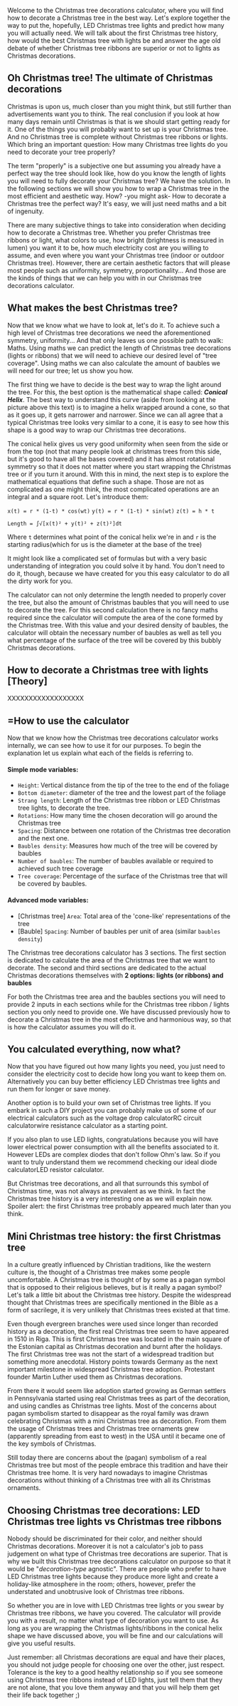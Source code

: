 Welcome to the Christmas tree decorations calculator, where you will find how to decorate a Christmas tree in the best way. Let's explore together the way to put the, hopefully, LED Christmas tree lights and predict how many you will actually need. We will talk about the first Christmas tree history, how would the best Christmas tree with lights be and answer the age old debate of whether Christmas tree ribbons are superior or not to lights as Christmas decorations.

## Oh Christmas tree! The ultimate of Christmas decorations

Christmas is upon us, much closer than you might think, but still further than advertisements want you to think. The real conclusion if you look at <portal cid=1212>how many days remain until Christmas</portal> is that is we should start getting ready for it. One of the things you will probably want to set up is your Christmas tree. And no Christmas tree is complete without Christmas tree ribbons or lights. Which bring an important question: How many Christmas tree lights do you need to decorate your tree properly?

The term "properly" is a subjective one but assuming you already have a perfect way the tree should look like, how do you know the length of lights you will need to fully decorate your Christmas tree? We have the solution. In the following sections we will show you how to wrap a Christmas tree in the most efficient and aesthetic way. How? -you might ask- How to decorate a Christmas tree the perfect way? It's easy, we will just need maths and a bit of ingenuity. 

There are many subjective things to take into consideration when deciding how to decorate a Christmas tree. Whether you prefer Christmas tree ribbons or light, what colors to use, how bright (brightness is measured in <portal cid=739>lumen</portal>) you want it to be, how much <portal cid=20>electricity cost</portal> are you willing to assume, and even where you want your Christmas tree (indoor or outdoor Christmas tree). However, there are certain aesthetic factors that will please most people such as uniformity, symmetry, proportionality... And those are the kinds of things that we can help you with in our Christmas tree decorations calculator.

## What makes the best Christmas tree?

Now that we know what we have to look at, let's do it. To achieve such a high level of Christmas tree decorations we need the aforementioned symmetry, uniformity... And that only leaves us one possible path to walk: Maths. Using maths we can predict the <portal cid=208>length</portal> of Christmas tree decorations (lights or ribbons) that we will need to achieve our desired level of "tree coverage". Using maths we can also calculate the amount of baubles we will need for our tree; let us show you how.

The first thing we have to decide is the best way to wrap the light around the tree. For this, the best option is the mathematical shape called: **_Conical Helix_**. The best way to understand this curve (aside from looking at the picture above this text) is to imagine a helix wrapped around a cone, so that as it goes up, it gets narrower and narrower. Since we can all agree that a typical Christmas tree looks very similar to a cone, it is easy to see how this shape is a good way to wrap our Christmas tree decorations.

The conical helix gives us very good uniformity when seen from the side or from the top (not that many people look at christmas trees from this side, but it's good to have all the bases covered) and it has almost rotational symmetry so that it does not matter where you start wrapping the Christmas tree or if you turn it around. With this in mind, the next step is to explore the mathematical equations that define such a shape. Those are not as complicated as one might think, the most complicated operations are an integral and a <portal cid=151>square root</portal>. Let's introduce them:

`x(t) = r * (1-t) * cos(wt)`
`y(t) = r * (1-t) * sin(wt)`
`z(t) = h * t`

`Length = ∫√[x(t)² + y(t)² + z(t)²]dt`

Where `t` determines what point of the conical helix we're in and `r` is the starting radius(which for us is the diameter at the base of the tree)

It might look like a complicated set of formulas but with a very basic understanding of integration you could solve it by hand. You don't need to do it, though, because we have created for you this easy calculator to do all the dirty work for you. 

The calculator can not only determine the length needed to properly cover the tree, but also the amount of Christmas baubles that you will need to use to decorate the tree. For this second calculation there is no fancy maths required since the calculator will compute the area of the cone formed by the Christmas tree. With this value and your desired density of baubles, the calculator will obtain the necessary number of baubles as well as tell you what <portal cid=404>percentage</portal> of the surface of the tree will be covered by this bubbly Christmas decorations.

## How to decorate a Christmas tree with lights [Theory]

XXXXXXXXXXXXXXXXXX

## =How to use the calculator

Now that we know how the Christmas tree decorations calculator works internally, we can see how to use it for our purposes. To begin the explanation let us explain what each of the fields is referring to.

#### Simple mode variables:

* `Height`: Vertical distance from the tip of the tree to the end of the foliage
* `Bottom diameter`: diameter of the tree and the lowest part of the foliage
* `Strang length`: Length of the Christmas tree ribbon or LED Christmas tree lights, to decorate the tree.
* `Rotations`: How many time the chosen decoration will go around the Christmas tree
* `Spacing`: Distance between one rotation of the Christmas tree decoration and the next one.
* `Baubles density`: Measures how much of the tree will be covered by baubles
* `Number of baubles`: The number of baubles available or required to achieved such tree coverage
* `Tree coverage`: Percentage of the surface of the Christmas tree that will be covered by baubles.

#### Advanced mode variables:

* [Christmas tree] `Area`: Total area of the 'cone-like' representations of the tree
* [Bauble] `Spacing`: Number of baubles per unit of area (similar `baubles density`)

The Christmas tree decorations calculator has 3 sections. The first section is dedicated to calculate the area of the Christmas tree that we want to decorate. The second and third sections are dedicated to the actual Christmas decorations themselves with **2 options: lights (or ribbons) and baubles**

For both the Christmas tree area and the baubles sections you will need to provide 2 inputs in each sections while for the Christmas tree ribbon / lights section you only need to provide one. We have discussed previously how to decorate a Christmas tree in the most effective and harmonious way, so that is how the calculator assumes you will do it.

## You calculated everything, now what?

Now that you have figured out how many lights you need, you just need to consider the <portal cid=193>electricity cost</portal> to decide how long you want to keep them on. Alternatively you can buy better <portal cid=676> efficiency</portal> LED Christmas tree lights and run them for longer or save money. 

Another option is to build your own set of Christmas tree lights. If you embark in such a DIY project you can probably make us of some of our electrical calculators such as the <portal cid=550>voltage drop calculator</portal><portal cid=775>RC circuit calculator</portal><portal cid=1009>wire resistance calculator</portal> as a starting point. 

If you also plan to use LED lights, congratulations because you will have lower <portal cid=1052>electrical power consumption</portal> with all the benefits associated to it. However LEDs are complex diodes that don't follow <portal cid=178>Ohm's law</portal>. So if you want to truly understand them we recommend checking our <portal cid=1063>ideal diode calculator</portal><portal cid=216>LED resistor calculator</portal>.

But Christmas tree decorations, and all that surrounds this symbol of Christmas time, was not always as prevalent as we think. In fact the Christmas tree history is a very interesting one as we will explain now. Spoiler alert: the first Christmas tree probably appeared much later than you think.


## Mini Christmas tree history: the first Christmas tree

In a culture greatly influenced by Christian traditions, like the western culture is, the thought of a Christmas tree makes some people uncomfortable. A Christmas tree is thought of by some as a pagan symbol that is opposed to their religious believes, but is it really a pagan symbol? Let's talk a little bit about the Christmas tree history. Despite the widespread thought that Christmas trees are specifically mentioned in the Bible as a form of sacrilege, it is very unlikely that Christmas trees existed at that time. 

Even though evergreen branches were used since longer than recorded history as a decoration, the first real Christmas tree seem to have appeared in 1510 in Riga. This is first Christmas tree was located in the main square of the Estonian capital as Christmas decoration and burnt after the holidays. The first Christmas tree was not the start of a widespread tradition but something more anecdotal. History points towards Germany as the next important milestone in widespread Christmas tree adoption. Protestant founder Martin Luther used them as Christmas decorations.

From there it would seem like adoption started growing as German settlers in Pennsylvania started using real Christmas trees as part of the decoration, and using candles as Christmas tree lights. Most of the concerns about pagan symbolism started to disappear as the royal family was drawn celebrating Christmas with a mini Christmas tree as decoration. From them the usage of Christmas trees and Christmas tree ornaments grew (apparently spreading from east to west) in the USA until it became one of the key symbols of Christmas.

Still today there are concerns about the (pagan) symbolism of a real Christmas tree but most of the people embrace this tradition and have their Christmas tree home. It is very hard nowadays to imagine Christmas decorations without thinking of a Christmas tree with all its Christmas ornaments.


## Choosing Christmas tree decorations: LED Christmas tree lights vs Christmas tree ribbons

Nobody should be discriminated for their color, and neither should Christmas decorations. Moreover it is not a calculator's job to pass judgement on what type of Christmas tree decorations are superior. That is why we built this Christmas tree decorations calculator on purpose so that it would be "_decoration-type_ agnostic". There are people who prefer to have LED Christmas tree lights because they produce more light and create a holiday-like atmosphere in the room; others, however, prefer the understated and unobtrusive look of Christmas tree ribbons.

So whether you are in love with LED Christmas tree lights or you swear by Christmas tree ribbons, we have you covered. The calculator will provide you with a result, no matter what type of decoration you want to use. As long as you are wrapping the Christmas lights/ribbons in the conical helix shape we have discussed above, you will be fine and our calculations will give you useful results. 

Just remember: all Christmas decorations are equal and have their places, you should not judge people for choosing one over the other, just respect. Tolerance is the key to a good healthy relationship so if you see someone using Christmas tree ribbons instead of LED lights, just tell them that they are not alone, that you love them anyway and that you will help them get their life back together ;)



